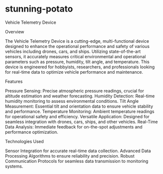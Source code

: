 # stunning-potato
Vehicle Telemetry Device

Overview

The Vehicle Telemetry Device is a cutting-edge, multi-functional device designed to enhance the operational performance and safety of various vehicles including drones, cars, and ships. Utilizing state-of-the-art sensors, it accurately measures critical environmental and operational parameters such as pressure, humidity, tilt angle, and temperature. This device is engineered for hobbyists, researchers, and professionals looking for real-time data to optimize vehicle performance and maintenance.

Features

Pressure Sensing: Precise atmospheric pressure readings, crucial for altitude estimation and weather forecasting.
Humidity Detection: Real-time humidity monitoring to assess environmental conditions.
Tilt Angle Measurement: Essential tilt and orientation data to ensure vehicle stability and performance.
Temperature Monitoring: Ambient temperature readings for operational safety and efficiency.
Versatile Application: Designed for seamless integration with drones, cars, ships, and other vehicles.
Real-Time Data Analysis: Immediate feedback for on-the-spot adjustments and performance optimization.

Technologies Used

Sensor Integration for accurate real-time data collection.
Advanced Data Processing Algorithms to ensure reliability and precision.
Robust Communication Protocols for seamless data transmission to monitoring systems.

